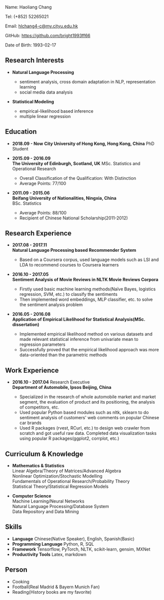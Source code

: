 Name: Haoliang Chang

Tel: (+852) 52265021

Email: <hlchang4-c@my.cityu.edu.hk>  

GitHub: <https://github.com/bright1993ff66>  

Date of Birth: 1993-02-17  

## Research Interests

+ **Natural Language Processing**  
  - sentiment analysis, cross domain adaptation in NLP, representation learning
  - social media data analysis
	
+ **Statistical Modeling**  
  - empirical-likelihood based inference  
  - multiple linear regression
	


## Education 

+ **2018.09 - Now**
**City University of Hong Kong, Hong Kong, China**
PhD Student

+ **2015.09 - 2016.09**  
**The University of Edinburgh, Scotland, UK**
MSc. Statistics and Operational Research 
	- Overall Classification of the Qualification: With Distinction	
	- Average Points: 77/100
	
+ **2011.09 - 2015.06**  
**Beifang University of Nationalities, Ningxia, China**  
	BSc. Statistics	 
	- Average Points: 88/100
	- Recipient of Chinese National Scholarship(2011-2012)

## Research Experience  

+ **2017.08 - 2017.11**  
**Natural Language Processing based Recommender System**
	- Based on a Coursera corpus, used language models such as LSI and LDA to recommend courses to Coursera learners  
	
+ **2016.10 - 2017.05**   
**Sentiment Analysis of Movie Reviews in NLTK Movie Reviews Corpora**
	- Firstly used basic machine learning methods(Naïve Bayes, logistics regression, SVM, etc.) to classify the sentiments 
	- Then implemented word embeddings, MLP classifier, etc. to solve the sentiment analysis problem

+ **2016.05 - 2016.08**   
**Application of Empirical Likelihood for Statistical Analysis(MSc. dissertation)**
	- Implemented empirical likelihood method on various datasets and made relevant statistical inference from univariate mean to regression parameters 
	- Successfully proved that the empirical likelihood approach was more data-oriented than the parametric methods 


## Work Experience  

+ **2016.10 - 2017.04** Research Executive  
**Department of Automobile, Ipsos Beijing, China**  

	- Specialized in the research of whole automobile market and market segment, the evaluation of product and its positioning, the analysis of competitors, etc.
	- Used popular Python based modules such as nltk, sklearn to do sentiment analysis of customers' web comments on popular Chinese car brands 
	- Used R packages (rvest, RCurl, etc.) to design web crawler from scratch and got useful raw data. Completed data visualization tasks using popular R packages(ggplot2, corrplot, etc.)


## Curriculum & Knowledge

+ **Mathematics & Statistics**  
Linear Algebra/Theory of Matrices/Advanced Algebra   
Nonlinear Optimization/Stochastic Modelling  
Fundamentals of Operational Research/Probability Theory  
Statistical Theory/Statistical Regression Models

+ **Computer Science**  
Machine Learning/Neural Networks   
Natural Language Processing/Database System   
Data Repository and Data Mining 

## Skills

+ **Language** Chinese(Native Speaker), English, Spanish(Basic)
+ **Programming Language** Python, R, SQL
+ **Framework** Tensorflow, PyTorch, NLTK, scikit-learn, gensim, MXNet
+ **Productivity Tools** Latex, markdown

## Person

+ Cooking
+ Football(Real Madrid & Bayern Munich Fan)
+ Reading(History books are my favorite)
